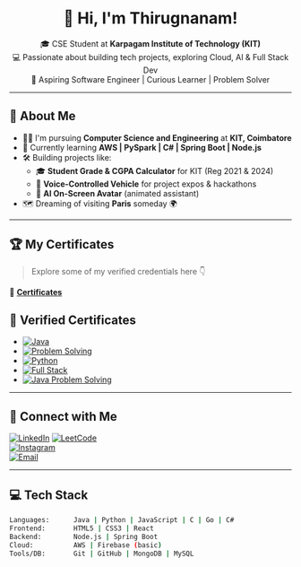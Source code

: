 <!-- README.md for Thirugnanam N -->

<h1 align="center">👋 Hi, I'm Thirugnanam!</h1>
<p align="center">
🎓 CSE Student at <b>Karpagam Institute of Technology (KIT)</b> <br>
💻 Passionate about building tech projects, exploring Cloud, AI & Full Stack Dev <br>
🚀 Aspiring Software Engineer | Curious Learner | Problem Solver
</p>

---

## 📜 About Me

- 👨‍🎓 I'm pursuing **Computer Science and Engineering** at **KIT, Coimbatore**
- 🌱 Currently learning **AWS | PySpark | C# | Spring Boot | Node.js**
- 🛠️ Building projects like:
  - 🎓 **Student Grade & CGPA Calculator** for KIT (Reg 2021 & 2024)
  - 🤖 **Voice-Controlled Vehicle** for project expos & hackathons
  - 🧠 **AI On-Screen Avatar** (animated assistant)
- 🗺️ Dreaming of visiting **Paris** someday 🌍

---

## 🏆 My Certificates

> Explore some of my verified credentials here 👇

📂 [**Certificates**](#)  
## 🏅 Verified Certificates

- [![Java](https://img.shields.io/badge/Java-Programming-blue?logo=java)](https://www.linkedin.com/posts/thirugnanam-n-07616a2a3_java-programming-learning-activity-7268635188211920896-PlRI)
- [![Problem Solving](https://img.shields.io/badge/ProblemSolving-HackerRank-green?logo=hackerrank)](https://www.linkedin.com/analytics/post-summary/urn:li:activity:7268635188211920896/)
- [![Python](https://img.shields.io/badge/Python-Basics-yellow?logo=python)](https://www.linkedin.com/analytics/post-summary/urn:li:activity:7339147025357131777/)
- [![Full Stack](https://img.shields.io/badge/FullStack-Development-orange?logo=html5)](https://www.linkedin.com/analytics/post-summary/urn:li:activity:7342129395072909312/)
- [![Java Problem Solving](https://img.shields.io/badge/CyberSecurity-Workshop-critical?logo=security)](https://www.linkedin.com/analytics/post-summary/urn:li:activity:7303340980282212352/)


---

## 🤝 Connect with Me

[![LinkedIn](https://img.shields.io/badge/LinkedIn-blue?logo-linkedin)](https://www.linkedin.com/in/thiru-x)
[![LeetCode](https://img.shields.io/badge/LeetCode-FFA116?logo=leetcode&logoColor=black)](https://leetcode.com/u/thiru-x)  
[![Instagram](https://img.shields.io/badge/Instagram-E4405F?logo=instagram&logoColor=white)](https://www.instagram.com/_thiru._.x/)  
[![Email](https://img.shields.io/badge/Gmail-D14836?logo=gmail&logoColor=white)](mailto:nthiru878@gmail.com)


---

## 💻 Tech Stack

```bash
Languages:      Java | Python | JavaScript | C | Go | C#
Frontend:       HTML5 | CSS3 | React
Backend:        Node.js | Spring Boot 
Cloud:          AWS | Firebase (basic)
Tools/DB:       Git | GitHub | MongoDB | MySQL 

